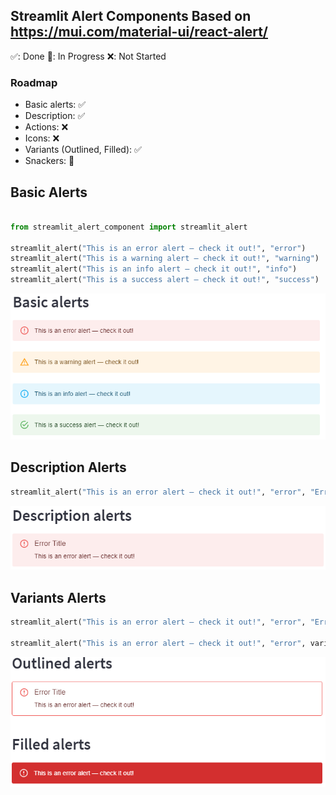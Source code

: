 ## **Streamlit Alert Components Based on https://mui.com/material-ui/react-alert/**



✅: Done
🚧: In Progress
❌: Not Started

### **Roadmap**
- Basic alerts: ✅
- Description: ✅
- Actions: ❌
- Icons: ❌
- Variants (Outlined, Filled): ✅
- Snackers: 🚧



## **Basic Alerts**
``` py

from streamlit_alert_component import streamlit_alert

streamlit_alert("This is an error alert — check it out!", "error")
streamlit_alert("This is a warning alert — check it out!", "warning")
streamlit_alert("This is an info alert — check it out!", "info")
streamlit_alert("This is a success alert — check it out!", "success")
```
![alt text](../.assets/alert/basic_alerts.png)  



## **Description Alerts**
``` py 
streamlit_alert("This is an error alert — check it out!", "error", "Error Title")
```
![alt text](../.assets/alert/description_alerts.png)  


## **Variants Alerts**
``` py
streamlit_alert("This is an error alert — check it out!", "error", "Error Title", variant="outlined")

streamlit_alert("This is an error alert — check it out!", "error", variant="filled")
```
![alt text](../.assets/alert/variants_alerts.png)  
